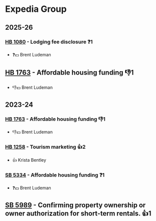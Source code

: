 # Expedia Group
## 2025-26

### [HB 1080](/bill/2025-26/hb/1080/) - Lodging fee disclosure   ❓1
* ❓💵 Brent Ludeman

## [HB 1763](/bill/2025-26/hb/1763/) - Affordable housing funding  👎1 
* 👎💵 Brent Ludeman

## 2023-24

### [HB 1763](/bill/2023-24/hb/1763/) - Affordable housing funding  👎1 
* 👎💵 Brent Ludeman

### [HB 1258](/bill/2023-24/hb/1258/) - Tourism marketing 👍2  
* 👍 Krista Bentley

### [SB 5334](/bill/2023-24/sb/5334/) - Affordable housing funding   ❓1
* ❓💵 Brent Ludeman

## [SB 5989](/bill/2023-24/sb/5989/) - Confirming property ownership or owner authorization for short-term rentals. 👍1  
